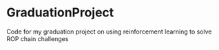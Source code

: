 # GraduationProject
Code for my graduation project on using reinforcement learning to solve ROP chain challenges
